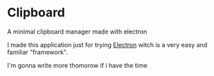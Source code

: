 # Clipboard

A minimal clipboard manager made with electron

I made this application just for trying [Electron](https://github.com/electron/electron) witch is a very easy and familiar "framework".

I'm gonna write more thomorow if i have the time